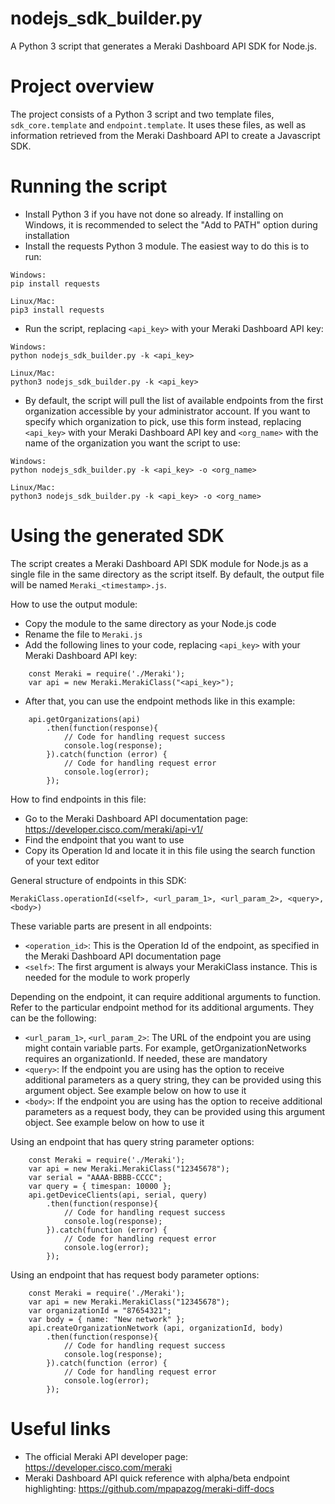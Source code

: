 # nodejs_sdk_builder.py
A Python 3 script that generates a Meraki Dashboard API SDK for Node.js.

# Project overview
The project consists of a Python 3 script and two template files, `sdk_core.template` and `endpoint.template`. It uses these files, as well as information retrieved from the Meraki Dashboard API to create a Javascript SDK.

# Running the script
* Install Python 3 if you have not done so already. If installing on Windows, it is recommended to select the "Add to PATH" option during installation
* Install the requests Python 3 module. The easiest way to do this is to run:
```
Windows:
pip install requests

Linux/Mac:
pip3 install requests
```

* Run the script, replacing `<api_key>` with your Meraki Dashboard API key:
```
Windows:
python nodejs_sdk_builder.py -k <api_key>

Linux/Mac:
python3 nodejs_sdk_builder.py -k <api_key>
```

* By default, the script will pull the list of available endpoints from the first organization accessible by your administrator account. If you want to specify which organization to pick, use this form instead, replacing `<api_key>` with your Meraki Dashboard API key and `<org_name>` with the name of the organization you want the script to use:
```
Windows:
python nodejs_sdk_builder.py -k <api_key> -o <org_name>

Linux/Mac:
python3 nodejs_sdk_builder.py -k <api_key> -o <org_name>
```

# Using the generated SDK
The script creates a Meraki Dashboard API SDK module for Node.js as a single file in the same directory as the script itself. By default, the output file will be named `Meraki_<timestamp>.js`.
    
How to use the output module:
* Copy the module to the same directory as your Node.js code
* Rename the file to `Meraki.js`
* Add the following lines to your code, replacing `<api_key>` with your Meraki Dashboard API key:
```
    const Meraki = require('./Meraki');
    var api = new Meraki.MerakiClass("<api_key>");
```
* After that, you can use the endpoint methods like in this example:
```
    api.getOrganizations(api)
        .then(function(response){
            // Code for handling request success
            console.log(response);
        }).catch(function (error) {
            // Code for handling request error
            console.log(error);
        });
```
        
How to find endpoints in this file:
* Go to the Meraki Dashboard API documentation page: https://developer.cisco.com/meraki/api-v1/
* Find the endpoint that you want to use
* Copy its Operation Id and locate it in this file using the search function of your text editor

General structure of endpoints in this SDK:
```
MerakiClass.operationId(<self>, <url_param_1>, <url_param_2>, <query>, <body>)

```
    
These variable parts are present in all endpoints:
* `<operation_id>`: This is the Operation Id of the endpoint, as specified in the Meraki Dashboard API documentation page
* `<self>`: The first argument is always your MerakiClass instance. This is needed for the module to work properly 
    
Depending on the endpoint, it can require additional arguments to function. Refer to the particular endpoint method for its additional arguments. They can be the following:
* `<url_param_1>`, `<url_param_2>`: The URL of the endpoint you are using might contain variable parts. For example, getOrganizationNetworks requires an organizationId. If needed, these are mandatory
* `<query>`: If the endpoint you are using has the option to receive additional parameters as a query string, they can be provided using this argument object. See example below on how to use it
* `<body>`: If the endpoint you are using has the option to receive additional parameters as a request body, they can be provided using this argument object. See example below on how to use it
        
Using an endpoint that has query string parameter options:
```
    const Meraki = require('./Meraki');
    var api = new Meraki.MerakiClass("12345678");
    var serial = "AAAA-BBBB-CCCC";
    var query = { timespan: 10000 };
    api.getDeviceClients(api, serial, query)
        .then(function(response){
            // Code for handling request success
            console.log(response);
        }).catch(function (error) {
            // Code for handling request error
            console.log(error);
        });
```
        
Using an endpoint that has request body parameter options:
```
    const Meraki = require('./Meraki');
    var api = new Meraki.MerakiClass("12345678");
    var organizationId = "87654321";
    var body = { name: "New network" };
    api.createOrganizationNetwork (api, organizationId, body)
        .then(function(response){
            // Code for handling request success
            console.log(response);
        }).catch(function (error) {
            // Code for handling request error
            console.log(error);
        });
```

# Useful links
* The official Meraki API developer page: https://developer.cisco.com/meraki
* Meraki Dashboard API quick reference with alpha/beta endpoint highlighting: https://github.com/mpapazog/meraki-diff-docs
